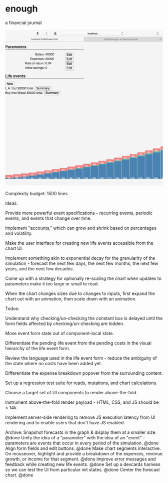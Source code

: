 # enough
a financial journal

![current state](https://raw.githubusercontent.com/stijlist/enough/master/screenshots/enough-2016-08-19.png)


Complexity budget: 1500 lines

Ideas:

Provide more powerful event specifications - recurring events, periodic events, and events that change over time.

Implement "accounts," which can grow and shrink based on percentages and
volatility.

Make the user interface for creating new life events accessible from the chart UI.

Implement something akin to exponential decay for the granularity of the simulation - forecast the next few days, the next few months, the next few years, and the next few decades.

Come up with a strategy for optionally re-scaling the chart when updates to parameters make it too large or small to read.

When the chart changes sizes due to changes to inputs, first expand the chart out with an animation, then scale down with an animation.

Todos:

Understand why checking/un-checking the constant box is delayed until the form fields affected by checking/un-checking are hidden.

Move event form state out of component-local state.

Differentiate the pending life event from the pending costs in the visual hierarchy of the life event form.

Review the language used in the life event form - reduce the ambiguity of the state where no costs have been added yet.

Differentiate the expense breakdown popover from the surrounding content.

Set up a regression test suite for reads, mutations, and chart calculations.

Choose a target set of UI components to render above-the-fold.

Instrument above-the-fold render payload - HTML, CSS, and JS should be < 14k.

Implement server-side rendering to remove JS execution latency from UI rendering and to enable users that don't have JS enabled.


Archive:
Snapshot forecasts in the graph & display them at a smaller size. @done
Unify the idea of a "parameter" with the idea of an "event" - parameters are events that occur in every period of the simulation. @done
Align form fields and edit buttons. @done
Make chart segments interactive. On mouseover, highlight and provide a breakdown of the expenses, revenue growth, or income for that segment. @done
Improve error messages and feedback while creating new life events. @done
Set up a devcards harness so we can test the UI from particular init states. @done
Center the forecast chart. @done
